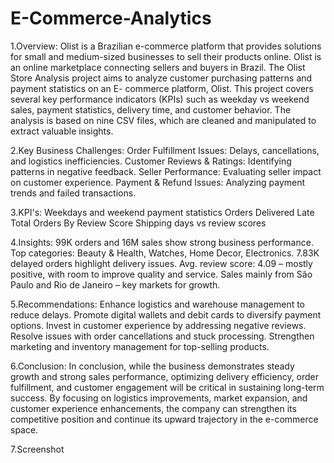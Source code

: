 # E-Commerce-Analytics
1.Overview:
Olist is a Brazilian e-commerce platform that provides solutions for small and medium-sized businesses to sell their products online.
Olist is an online marketplace connecting sellers and buyers in Brazil.
The Olist Store Analysis project aims to analyze customer purchasing patterns and payment statistics on an E- commerce platform, Olist. This project covers several key performance indicators (KPIs) such as weekday vs weekend sales, payment statistics, delivery time, and customer behavior. 
The analysis is based on nine CSV files, which are cleaned and manipulated to extract valuable insights.

2.Key Business Challenges:
Order Fulfillment Issues: Delays, cancellations, and logistics inefficiencies.
Customer Reviews & Ratings: Identifying patterns in negative feedback.
Seller Performance: Evaluating seller impact on customer experience.
Payment & Refund Issues: Analyzing payment trends and failed transactions.

3.KPI's:
Weekdays and weekend payment statistics
Orders Delivered Late
Total Orders By Review Score
Shipping days vs review scores

4.Insights:
99K orders and 16M sales show strong business performance.
Top categories: Beauty & Health, Watches, Home Decor, Electronics.
7.83K delayed orders highlight delivery issues.
Avg. review score: 4.09 – mostly positive, with room to improve quality and service.
Sales mainly from São Paulo and Rio de Janeiro – key markets for growth.

5.Recommendations:
Enhance logistics and warehouse management to reduce delays.
Promote digital wallets and debit cards to diversify payment options.
Invest in customer experience by addressing negative reviews.
Resolve issues with order cancellations and stuck processing.
Strengthen marketing and inventory management for top-selling products.

6.Conclusion:
In conclusion, while the business demonstrates steady growth and strong sales performance, optimizing delivery efficiency, order fulfillment, and customer engagement will be critical in sustaining long-term success. By focusing on logistics improvements, market expansion, and customer experience enhancements, the company can strengthen its competitive position and continue its upward trajectory in the e-commerce space.

7.Screenshot





